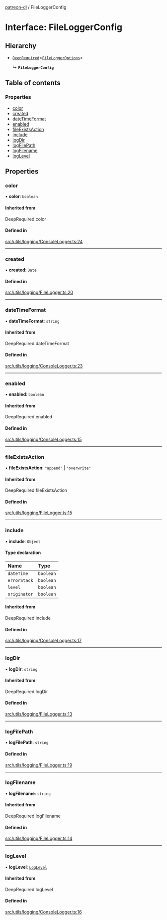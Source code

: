 [patreon-dl](../README.md) / FileLoggerConfig

# Interface: FileLoggerConfig

## Hierarchy

- [`DeepRequired`](../README.md#deeprequired)\<[`FileLoggerOptions`](FileLoggerOptions.md)\>

  ↳ **`FileLoggerConfig`**

## Table of contents

### Properties

- [color](FileLoggerConfig.md#color)
- [created](FileLoggerConfig.md#created)
- [dateTimeFormat](FileLoggerConfig.md#datetimeformat)
- [enabled](FileLoggerConfig.md#enabled)
- [fileExistsAction](FileLoggerConfig.md#fileexistsaction)
- [include](FileLoggerConfig.md#include)
- [logDir](FileLoggerConfig.md#logdir)
- [logFilePath](FileLoggerConfig.md#logfilepath)
- [logFilename](FileLoggerConfig.md#logfilename)
- [logLevel](FileLoggerConfig.md#loglevel)

## Properties

### color

• **color**: `boolean`

#### Inherited from

DeepRequired.color

#### Defined in

[src/utils/logging/ConsoleLogger.ts:24](https://github.com/patrickkfkan/patreon-dl/blob/980a638/src/utils/logging/ConsoleLogger.ts#L24)

___

### created

• **created**: `Date`

#### Defined in

[src/utils/logging/FileLogger.ts:20](https://github.com/patrickkfkan/patreon-dl/blob/980a638/src/utils/logging/FileLogger.ts#L20)

___

### dateTimeFormat

• **dateTimeFormat**: `string`

#### Inherited from

DeepRequired.dateTimeFormat

#### Defined in

[src/utils/logging/ConsoleLogger.ts:23](https://github.com/patrickkfkan/patreon-dl/blob/980a638/src/utils/logging/ConsoleLogger.ts#L23)

___

### enabled

• **enabled**: `boolean`

#### Inherited from

DeepRequired.enabled

#### Defined in

[src/utils/logging/ConsoleLogger.ts:15](https://github.com/patrickkfkan/patreon-dl/blob/980a638/src/utils/logging/ConsoleLogger.ts#L15)

___

### fileExistsAction

• **fileExistsAction**: ``"append"`` \| ``"overwrite"``

#### Inherited from

DeepRequired.fileExistsAction

#### Defined in

[src/utils/logging/FileLogger.ts:15](https://github.com/patrickkfkan/patreon-dl/blob/980a638/src/utils/logging/FileLogger.ts#L15)

___

### include

• **include**: `Object`

#### Type declaration

| Name | Type |
| :------ | :------ |
| `dateTime` | `boolean` |
| `errorStack` | `boolean` |
| `level` | `boolean` |
| `originator` | `boolean` |

#### Inherited from

DeepRequired.include

#### Defined in

[src/utils/logging/ConsoleLogger.ts:17](https://github.com/patrickkfkan/patreon-dl/blob/980a638/src/utils/logging/ConsoleLogger.ts#L17)

___

### logDir

• **logDir**: `string`

#### Inherited from

DeepRequired.logDir

#### Defined in

[src/utils/logging/FileLogger.ts:13](https://github.com/patrickkfkan/patreon-dl/blob/980a638/src/utils/logging/FileLogger.ts#L13)

___

### logFilePath

• **logFilePath**: `string`

#### Defined in

[src/utils/logging/FileLogger.ts:19](https://github.com/patrickkfkan/patreon-dl/blob/980a638/src/utils/logging/FileLogger.ts#L19)

___

### logFilename

• **logFilename**: `string`

#### Inherited from

DeepRequired.logFilename

#### Defined in

[src/utils/logging/FileLogger.ts:14](https://github.com/patrickkfkan/patreon-dl/blob/980a638/src/utils/logging/FileLogger.ts#L14)

___

### logLevel

• **logLevel**: [`LogLevel`](../README.md#loglevel)

#### Inherited from

DeepRequired.logLevel

#### Defined in

[src/utils/logging/ConsoleLogger.ts:16](https://github.com/patrickkfkan/patreon-dl/blob/980a638/src/utils/logging/ConsoleLogger.ts#L16)
